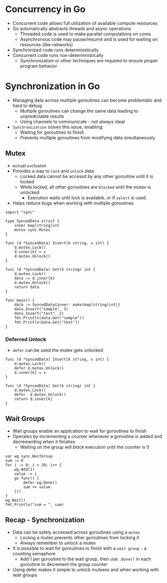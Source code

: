 # Concurrency in Go
- Concurrent code allows full utilization of available compute resources
- Go automatically abstracts threads and async operations
    - Threaded code is used to make parallel computations on cores
    - Asynchronous code may pause/resume and is used for waiting on resources (like networks)
- Synchronized code runs deterministically
- Concurrent code runs non-deterministically
    - Synchronization or other techniques are required to ensure proper program behavior

# Synchronization in Go
- Managing data across multiple goroutines can become problematic and hard to debug
    - Multiple goroutines can change the same data leading to unpredictable results
    - Using channels to communicate - not always ideal
- `Synchronization` solves this issue, enabling:
    - Waiting for goroutines to finish
    - Prevents multiple goroutines from modifying data simultaneously

## Mutex
- `mut`ual `ex`clusion
- Provides a way to `lock` and `unlock` data
    - Locked data cannot be accessd by any other goroutine until it is locked
    - While locked, all other goroutines are `blocked` until the mutex is unlocked
        - Execution waits until lock is available, or if `select` is used
- Helps reduce bugs when working with multiple goroutines

```
import "sync"

type SyncedData struct {
    inner map[string]int
    mutex sync.Mutex
}

func (d *SyncedData) Insert(k string, v int) {
    d.mutex.Lock()
    d.inner[k] = v
    d.mutex.Unlock()
}

func (d *SyncedData) Get(k string) int {
    d.mutex.Lock()
    data := d.inner[k]
    d.mutex.Unlock()
    return data
}

func main() {
    data := SyncedData{inner: make(map[string]int)}
    data.Insert("sample", 5)
    data.Insert("test", 2)
    fmt.Println(data.Get("sample"))
    fmt.Println(data.Get("test"))
}
```

### Deferred Unlock
- `defer` can be used the mutex gets unlocked
```
func (d *SyncedData) Insert(k string, v int) {
    d.mutex.Lock()
    defer d.mutex.Unlock()
    d.inner[k] = v
}

func (d *SyncedData) Get(k string) int {
    d.mutex.Lock()
    defer  d.mutex.Unlock()
    return d.inner[k]
}
```

## Wait Groups
- Wait groups enable an application to wait for goroutines to finish
- Operates by incrementing a counter whenever a goroutine is added and decrementing when it finishes
    - Waiting on the group will block execution until the counter is 0
```
var wg sync.WaitGroup
sum := 0
for i := 0; i < 20; i++ {
    wg.Add(1)
    value := i
    go func() {
        defer wg.Done()
        sum += value
    }()
}
wg.Wait()
fmt.Println("sum = ", sum)
```

## Recap - Synchronization
- Data can be safely accessed across goroutines using a `mutex`
    - Lockng a mutex prevents other goroutines from locking it
    - Always remember to unlock a mutex
- It is possible to wait for goroutines to finish with a `wait group` - a counting semaphore
    - Add 1 per goroutine to the wait group, then use `.Done()` in each goroutine to decrement the group counter
- Using defer makes it simple to unlock mutexes and when working with wait groups